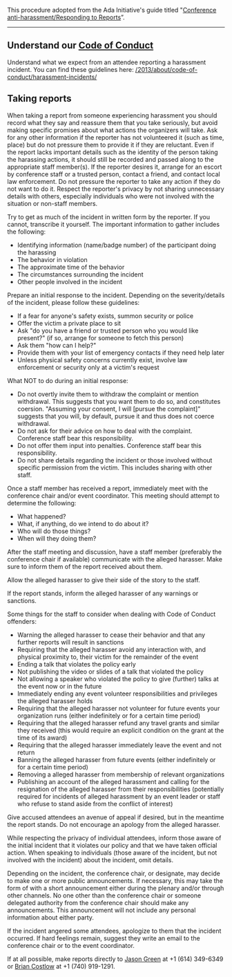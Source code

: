This procedure adopted from the Ada Initiative's guide titled "[Conference anti-harassment/Responding to Reports](http://geekfeminism.wikia.com/wiki/Conference_anti-harassment/Responding_to_reports)”.

-------------------------------------------------------------------------------------------------

Understand our [Code of Conduct](https://www.pyohio.org/2013/code-of-conduct/)
--------------------------------

Understand what we expect from an attendee reporting a harassment incident. You can find these guidelines here: [/2013/about/code-of-conduct/harassment-incidents/](/2013/about/code-of-conduct/harassment-incidents/)

Taking reports
--------------
When taking a report from someone experiencing harassment you should record what they say and reassure them that you take seriously, but avoid making specific promises about what actions the organizers will take. Ask for any other information if the reporter has not volunteered it (such as time, place) but do not pressure them to provide it if they are reluctant. Even if the report lacks important details such as the identity of the person taking the harassing actions, it should still be recorded and passed along to the appropriate staff member(s). If the reporter desires it, arrange for an escort by conference staff or a trusted person, contact a friend, and contact local law enforcement. Do not pressure the reporter to take any action if they do not want to do it. Respect the reporter's privacy by not sharing unnecessary details with others, especially individuals who were not involved with the situation or non-staff members.

Try to get as much of the incident in written form by the reporter. If you cannot, transcribe it yourself. The important information to gather includes the following:

 - Identifying information (name/badge number) of the participant doing the harassing
 - The behavior in violation
 - The approximate time of the behavior
 - The circumstances surrounding the incident
 - Other people involved in the incident

Prepare an initial response to the incident. Depending on the severity/details of the incident, please follow these guidelines:

 - If a fear for anyone's safety exists, summon security or police
 - Offer the victim a private place to sit
 - Ask "do you have a friend or trusted person who you would like present?" (if so, arrange for someone to fetch this person)
 - Ask them "how can I help?"
 - Provide them with your list of emergency contacts if they need help later
 - Unless physical safety concerns currently exist, involve law enforcement or security only at a victim's request

What NOT to do during an initial response:

 - Do not overtly invite them to withdraw the complaint or mention withdrawal. This suggests that you want them to do so, and constitutes coersion. "Assuming your consent, I will [pursue the complaint]" suggests that you will, by default, pursue it and thus does not coerce withdrawal.
 - Do not ask for their advice on how to deal with the complaint. Conference staff bear this responsibility.
 - Do not offer them input into penalties. Conference staff bear this responsibility.
 - Do not share details regarding the incident or those involved without specific permission from the victim. This includes sharing with other staff.

Once a staff member has received a report, immediately meet with the conference chair and/or event coordinator. This meeting should attempt to determine the following:

 - What happened?
 - What, if anything, do we intend to do about it?
 - Who will do those things?
 - When will they doing them?

After the staff meeting and discussion, have a staff member (preferably the conference chair if available) communicate with the alleged harasser. Make sure to inform them of the report received about them.

Allow the alleged harasser to give their side of the story to the staff. 

If the report stands, inform the alleged harasser of any warnings or sanctions.

Some things for the staff to consider when dealing with Code of Conduct offenders:

- Warning the alleged harasser to cease their behavior and that any further reports will result in sanctions
- Requiring that the alleged harasser avoid any interaction with, and physical proximity to, their victim for the remainder of the event
- Ending a talk that violates the policy early
- Not publishing the video or slides of a talk that violated the policy
- Not allowing a speaker who violated the policy to give (further) talks at the event now or in the future
- Immediately ending any event volunteer responsibilities and privileges the alleged harasser holds
- Requiring that the alleged harasser not volunteer for future events your organization runs (either indefinitely or for a certain time period)
- Requiring that the alleged harasser refund any travel grants and similar they received (this would require an explicit condition on the grant at the time of its award)
- Requiring that the alleged harasser immediately leave the event and not return
- Banning the alleged harasser from future events (either indefinitely or for a certain time period)
- Removing a alleged harasser from membership of relevant organizations
- Publishing an account of the alleged harassment and calling for the resignation of the alleged harasser from their responsibilities (potentially required for incidents of alleged harassment by an event leader or staff who refuse to stand aside from the conflict of interest)

Give accused attendees an avenue of appeal if desired, but in the meantime the report stands. Do not encourage an apology from the alleged harasser.

While respecting the privacy of individual attendees, inform those aware of the initial incident that it violates our policy and that we have taken official action. When speaking to individuals (those aware of the incident, but not involved with the incident) about the incident, omit details.

Depending on the incident, the conference chair, or designate, may decide to make one or more public announcements. If necessary, this may take the form of with a short announcement either during the plenary and/or through other channels. No one other than the conference chair or someone delegated authority from the conference chair should make any announcements. This announcement will not include any personal information about either party.

If the incident angered some attendees, apologize to them that the incident occurred.  If hard feelings remain, suggest they write an email to the conference chair or to the event coordinator.

If at all possible, make reports directly to [Jason Green](PyOhio@JasonGreen.Name) at +1 (614) 349-6349 or [Brian Costlow](Brian.Costlow@gMail.Com) at +1 (740) 919-1291.
